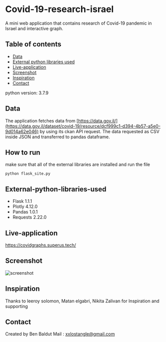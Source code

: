 # Covid-19-research-israel

A mini web application that contains research of Covid-19 pandemic in Israel and interactive graph.

## Table of contents
* [Data](#Data)
* [External python libraries used](#External-python-libraries-used)
* [Live-application](#Live-application)
* [Screenshot](#Screenshot)
* [Inspiration](#inspiration)
* [Contact](#contact)

python version: 3.7.9
## Data
The application fetches data from [https://data.gov.il/](https://data.gov.il/dataset/covid-19/resource/dcf999c1-d394-4b57-a5e0-9d014a62e046) by using its ckan API request.
The data requested as CSV inside JSON and transferred to pandas dataframe.
## How to run
make sure that all of the external libraries are installed and run the file
```
python flask_site.py
```
## External-python-libraries-used
* Flask 1.1.1
* Plotly 4.12.0
* Pandas 1.0.1
* Requests 2.22.0

## Live-application
https://covidgraphs.superus.tech/

## Screenshot
![screenshot](https://i.postimg.cc/VLw4FsdV/Screenshot-4.png)

## Inspiration
Thanks to leeroy solomon, Matan elgabri, Nikita Zalivan for Inspiration and supporting 

## Contact
Created by Ben Baldut Mail : xxlostangle@gmail.com
